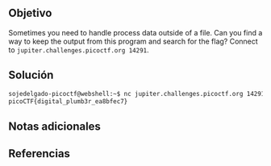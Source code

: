 ## Objetivo
Sometimes you need to handle process data outside of a file. Can you find a way to keep the output from this program and search for the flag? Connect to `jupiter.challenges.picoctf.org 14291`.
## Solución

```bash
sojedelgado-picoctf@webshell:~$ nc jupiter.challenges.picoctf.org 14291 | grep picoCTF
picoCTF{digital_plumb3r_ea8bfec7}
```

## Notas adicionales

## Referencias